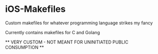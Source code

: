# iOS-Makefiles
Custom makefiles for whatever programming language strikes my fancy

Currently contains makefiles for C and Golang

** VERY CUSTOM - NOT MEANT FOR UNINITIATED PUBLIC CONSUMPTION **
